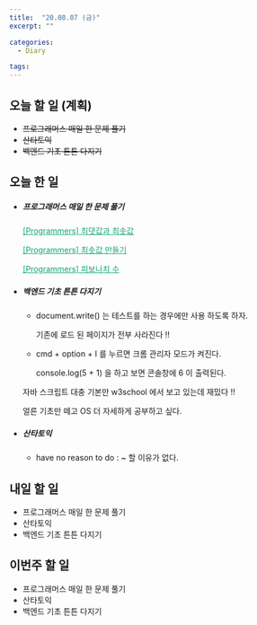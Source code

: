 ```yaml
---
title:  "20.08.07 (금)"
excerpt: ""

categories:
  - Diary

tags:
---
```


## 오늘 할 일 (계획)

- ~~프로그래머스 매일 한 문제 풀기~~
- ~~산타토익~~
- ~~백엔드 기초 튼튼 다지기~~

## 오늘 한 일

- ##### 프로그래머스 매일 한 문제 풀기

  <a href="https://nam-ki-bok.github.io/quiz/Quiz_MaxMin/" style="color:#0FA678">[Programmers] 최댓값과 최솟값</a>
  
  <a href="https://nam-ki-bok.github.io/quiz/Quiz_MakeMin/" style="color:#0FA678">[Programmers] 최솟값 만들기</a>
  
  <a href="https://nam-ki-bok.github.io/quiz/Quiz_Fibonacci/" style="color:#0FA678">[Programmers] 피보나치 수</a>
  
- ##### 백엔드 기초 튼튼 다지기

  - document.write() 는 테스트를 하는 경우에만 사용 하도록 하자.

    기존에 로드 된 페이지가 전부 사라진다 !!
  
  - cmd + option + I 를 누르면 크롬 관리자 모드가 켜진다.
  
    console.log(5 + 1) 을 하고 보면 콘솔창에 6 이 출력된다.
  
  자바 스크립트 대충 기본만 w3school 에서 보고 있는데 재밌다 !!
  
  얼른 기초만 떼고 OS 더 자세하게 공부하고 싶다.
  
- ##### 산타토익

  - have no reason to do : ~ 할 이유가 없다.

## 내일 할 일

- 프로그래머스 매일 한 문제 풀기
- 산타토익
- 백엔드 기초 튼튼 다지기

## 이번주 할 일

- 프로그래머스 매일 한 문제 풀기
- 산타토익
- 백엔드 기초 튼튼 다지기
